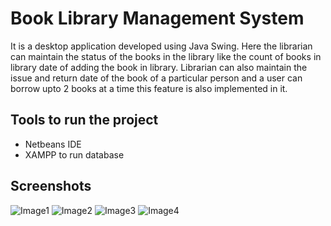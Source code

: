 # Book Library Management System

It is a desktop application developed using Java Swing. Here the librarian can maintain the status of the books in the library like the count of books in library date of adding the book in library. Librarian can also maintain the issue and return date of the book of a particular person and a user can borrow upto 2 books at a time this feature is also implemented in it.

## Tools to run the project
- Netbeans IDE
- XAMPP to run database

## Screenshots
![Image1](./ScreenShots/Login.png)
![Image2](./ScreenShots/Add%20book.png)
![Image3](./ScreenShots/Issue%20book.png)
![Image4](./ScreenShots/View%20Stock.png)
